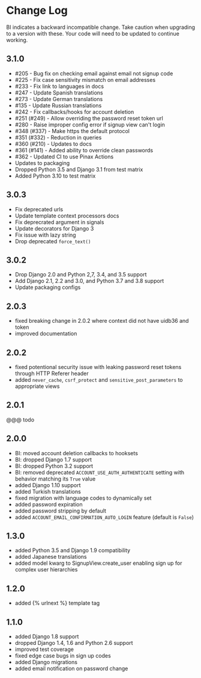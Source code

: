 # Change Log

BI indicates a backward incompatible change. Take caution when upgrading to a
version with these. Your code will need to be updated to continue working.

## 3.1.0

* #205 - Bug fix on checking email against email not signup code
* #225 - Fix case sensitivity mismatch on email addresses
* #233 - Fix link to languages in docs
* #247 - Update Spanish translations
* #273 - Update German translations
* #135 - Update Russian translations
* #242 - Fix callbacks/hooks for account deletion
* #251 (#249) - Allow overriding the password reset token url
* #280 - Raise improper config error if signup view can't login
* #348 (#337) - Make https the default protocol
* #351 (#332) - Reduction in queries
* #360 (#210) - Updates to docs
* #361 (#141) - Added ability to override clean passwords
* #362 - Updated CI to use Pinax Actions
* Updates to packaging
* Dropped Python 3.5 and Django 3.1 from test matrix
* Added Python 3.10 to test matrix


## 3.0.3

* Fix deprecated urls
* Update template context processors docs
* Fix deprecrated argument in signals
* Update decorators for Django 3
* Fix issue with lazy string
* Drop deprecated `force_text()`

## 3.0.2

* Drop Django 2.0 and Python 2,7, 3.4, and 3.5 support
* Add Django 2.1, 2.2 and 3.0, and Python 3.7 and 3.8 support
* Update packaging configs

## 2.0.3

 * fixed breaking change in 2.0.2 where context did not have uidb36 and token
 * improved documentation

## 2.0.2

 * fixed potentional security issue with leaking password reset tokens through HTTP Referer header
 * added `never_cache`, `csrf_protect` and `sensitive_post_parameters` to appropriate views

## 2.0.1

@@@ todo

## 2.0.0

 * BI: moved account deletion callbacks to hooksets
 * BI: dropped Django 1.7 support
 * BI: dropped Python 3.2 support
 * BI: removed deprecated `ACCOUNT_USE_AUTH_AUTHENTICATE` setting with behavior matching its `True` value
 * added Django 1.10 support
 * added Turkish translations
 * fixed migration with language codes to dynamically set
 * added password expiration
 * added password stripping by default
 * added `ACCOUNT_EMAIL_CONFIRMATION_AUTO_LOGIN` feature (default is `False`)

## 1.3.0

 * added Python 3.5 and Django 1.9 compatibility
 * added Japanese translations
 * added model kwarg to SignupView.create_user enabling sign up for complex user hierarchies

## 1.2.0

 * added {% urlnext %} template tag

## 1.1.0

 * added Django 1.8 support
 * dropped Django 1.4, 1.6 and Python 2.6 support
 * improved test coverage
 * fixed edge case bugs in sign up codes
 * added Django migrations
 * added email notification on password change
